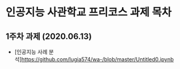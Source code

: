 # 인공지능 사관학교 프리코스 과제 목차

## 1주차 과제 (2020.06.13)
* [인공지능 사례 분석]https://github.com/lugia574/wa-/blob/master/Untitled0.ipynb
